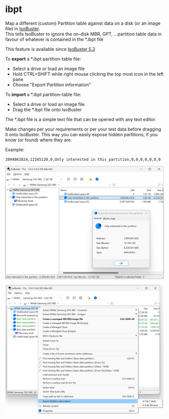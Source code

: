 # ibpt
Map a different (custom) Partition table against data on a disk (or an image file) in [IsoBuster](http://www.isobuster.com).<br>
This tells IsoBuster to ignore the on-disk MBR, GPT, .. partition table data in favour of whatever is contained in the \*.ibpt file

This feature is available since [IsoBuster 5.3](https://www.isobuster.com/news/isobuster_5.3_release_notes)

To **export** a \*.ibpt partition-table file:
 - Select a drive or load an image file
 - Hold CTRL+SHIFT while right mouse clicking the top most icon in the left pane
 - Choose "Export Partition information"

To **import** a \*.ibpt partition-table file:
 - Select a drive or load an image file
 - Drag the \*.ibpt file onto IsoBuster

The \*.ibpt file is a simple text file that can be opened with any text editor.

Make changes per your requirements or per your test data before dragging it onto IsoBuster.
This way you can easily expose hidden partitions, if you know (or found) where they are.

Example:
```
3894861824,12165120,0,Only interested in this partition,0,0,0,0,0,0,0
```
![Screenshot - After importing an IBPT](Screenshots/Imported.png)

![Screenshot - Export IBPT](Screenshots/Export.png)
